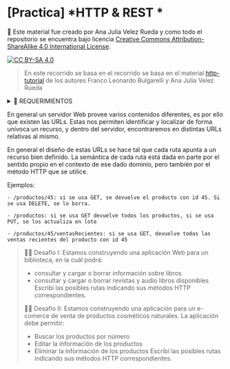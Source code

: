 # [Practica] *HTTP & REST *

🚨 Este material fue creado por Ana Julia Velez Rueda y como todo el repositorio se encuentra bajo licencia 
[Creative Commons Attribution-ShareAlike 4.0 International License][cc-by-sa].

[![CC BY-SA 4.0][cc-by-sa-image]][cc-by-sa]

[cc-by-sa]: http://creativecommons.org/licenses/by-sa/4.0/
[cc-by-sa-image]: https://licensebuttons.net/l/by-sa/4.0/88x31.png
[cc-by-sa-shield]: https://img.shields.io/badge/License-CC%20BY--SA%204.0-lightgrey.svg


> En este recorrido se basa en el recorrido se basa en el material [http-tutorial](https://github.com/AJVelezRueda/http-tutorial/tree/master/tutorial/es) de los autores Franco Leonardo Bulgarelli y Ana Julia Velez Rueda


<details>
  <summary>🚨 REQUERIMIENTOS</summary>

En este abordaremos los contenidos relativos a HTTP y REST. Para ello vas a necesitar instalarte [requests] (https://pypi.org/project/requests/):

```bash
pip install requests
```


Primero puedes verificar si está o no instalado escribiendo en la consola de Python:
```python
import requests
```

 Una vez que hayas completado el recorrido de HTTP podés continuar con este recorrido 👇
</details>

En general un servidor Web provee varios contenidos diferentes, es por ello que existen las URLs. Estas nos permiten identificar y localizar de forma unívoca un recurso, y dentro del servidor, encontraremos en distintas URLs relativas al mismo. 

En general el diseño de estas URLs se hace tal que cada ruta apunta a un recurso bien definido. La semántica de cada ruta está dada en parte por el sentido propio en el contexto de ese dado dominio, pero también por el método HTTP que se utilice. 

Ejemplos:

    - /productos/45: si se usa GET, se devuelve el producto con id 45. Si se usa DELETE, se lo borra. 

    - /productos: si se usa GET devuelve todos los productos, si se usa PUT, se los actualiza en lote

    - /productos/45/ventasRecientes: si se usa GET, devuelve todas las ventas recientes del producto con id 45

>
> 🧗‍♀️ Desafío I: Estamos construyendo una aplicación Web para un biblioteca, en la cuál podrá:
>- consultar y cargar o borrar información sobre libros
>- consultar y cargar o borrar revistas y audio libros disponibles
> Escribí las posibles rutas indicando sus métodos HTTP correspondientes. 
>
> 🧗‍♀️ Desafío II: Estamos construyendo una aplicación para un e-comerce de venta de productos cosméticos naturales. La aplicación debe permitir:
> - Buscar los productos por número
> - Editar la información de los productos
> - Eliminar la información de los productos
> Escribí las posibles rutas indicando sus métodos HTTP correspondientes.
>